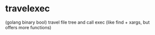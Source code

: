 travelexec
==========

(golang binary bool) travel file tree and call exec (like find + xargs, but offers more functions)
